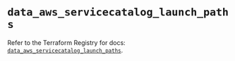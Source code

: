 # `data_aws_servicecatalog_launch_paths`

Refer to the Terraform Registry for docs: [`data_aws_servicecatalog_launch_paths`](https://registry.terraform.io/providers/hashicorp/aws/6.7.0/docs/data-sources/servicecatalog_launch_paths).

